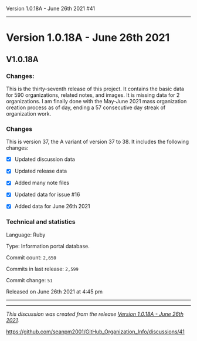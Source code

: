 Version 1.0.18A - June 26th 2021 #41 

***

# Version 1.0.18A - June 26th 2021

## V1.0.18A

### Changes:

This is the thirty-seventh release of this project. It contains the basic data for 590 organizations, <!-- (fork count minus 2) !--> related notes, and images. It is missing data for 2 organizations. I am finally done with the May-June 2021 mass organization creation process as of day, ending a 57 consecutive day streak of organization work.

### Changes

This is version 37, the A variant of version 37 to 38. It includes the following changes:

- [x] Updated discussion data

- [x] Updated release data

- [x] Added many note files

- [x] Updated data for issue #16

- [x] Added data for June 26th 2021

### Technical and statistics

Language: Ruby

Type: Information portal database.

Commit count: `2,650`

Commits in last release: `2,599`

Commit change: `51`

Released on June 26th 2021 at 4:45 pm

***


<hr /><em>This discussion was created from the release <a href='https://github.com/seanpm2001/GitHub_Organization_Info/releases/tag/V1.0.18A'>Version 1.0.18A - June 26th 2021</a>.</em>

https://github.com/seanpm2001/GitHub_Organization_Info/discussions/41
